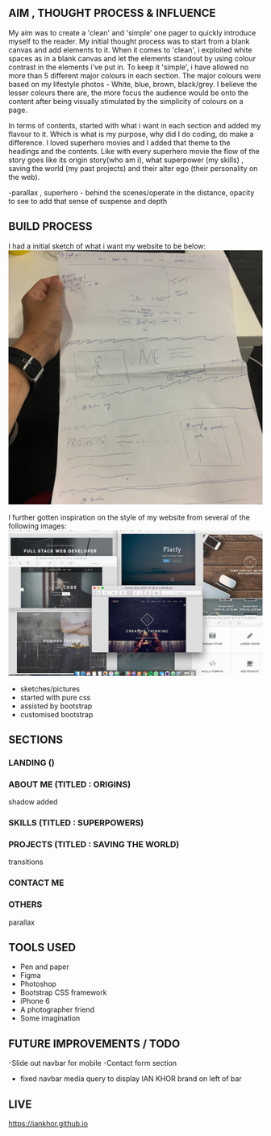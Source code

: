 ##  AIM , THOUGHT PROCESS & INFLUENCE
My aim was to create a 'clean' and 'simple' one pager to quickly introduce myself to the reader.
My initial thought process was to start from a blank canvas and add elements to it. When it comes to
'clean', i exploited white spaces as in a blank canvas and let the elements standout by using colour contrast in the elements i've put in. To keep it 'simple', i have allowed no more than 5 different major colours in each section. The major colours were based on my lifestyle photos - White, blue, brown, black/grey.  I believe the lesser colours there are, the more focus the audience would be onto the content after being visually stimulated by the simplicity of colours on a page.

In terms of contents, started with what i want in each section and added my flavour to it. Which is what is my purpose, why did I do coding, do make a difference. I loved superhero movies and I added that theme to the headings and the contents. Like with every superhero movie the flow of the story goes like its origin story(who am i), what superpower (my skills) , saving the world (my past projects) and their alter ego (their personality on the web).

-parallax , superhero - behind the scenes/operate in the distance, opacity to see to add that sense of suspense and depth



## BUILD PROCESS
I had a initial sketch of what i want my website to be below:
![Home page](https://github.com/iankhor/iankhor.github.io/blob/master/reference/initial%20sketch.jpg)

I further gotten inspiration on the style of my website from several of the following images:
![Home page](https://github.com/iankhor/iankhor.github.io/blob/master/reference/inspiration.png)

- sketches/pictures
- started with pure css
- assisted by bootstrap
- customised bootstrap

## SECTIONS

### LANDING ()

### ABOUT ME (TITLED : ORIGINS)
shadow added

### SKILLS (TITLED : SUPERPOWERS)

### PROJECTS (TITLED : SAVING THE WORLD)
transitions

### CONTACT ME

### OTHERS
parallax

## TOOLS USED
- Pen and paper
- Figma
- Photoshop
- Bootstrap CSS framework
- iPhone 6
- A photographer friend
- Some imagination

## FUTURE IMPROVEMENTS / TODO
-Slide out navbar for mobile
-Contact form section
- fixed navbar media query to display IAN KHOR brand on left of bar

## LIVE
https://iankhor.github.io
